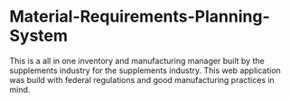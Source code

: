 # Material-Requirements-Planning-System
This is a all in one inventory and manufacturing manager built by the supplements industry for the supplements industry.  This web application was build with federal regulations and good manufacturing practices in mind.
